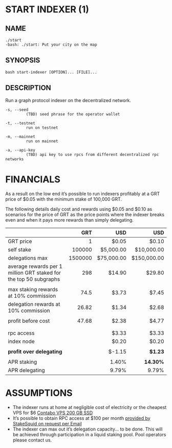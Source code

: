 START INDEXER (1)
=================

## NAME

```
./start
-bash: ./start: Put your city on the map
```

## SYNOPSIS

```
bash start-indexer [OPTION]... [FILE]...
```

## DESCRIPTION

Run a graph protocol indexer on the decentralized network.

```
-s, --seed
         (TBD) seed phrase for the operator wallet

-t, --testnet
         run on testnet

-m, --mainnet
         run on mainnet

-a, --api-key  
         (TBD) api key to use rpcs from different decentralized rpc networks
```

FINANCIALS
==========

As a result on the low end it’s possible to run indexers profitably at a GRT price of $0.05 with the minimum stake of 100,000 GRT.

The following details daily cost and rewards using $0.05 and $0.10 as scenarios for the price of GRT as the price points where the indexer breaks even and when it pays more rewards than simply delegating.


||GRT|USD|USD|
|-|-:|-:|-:|
|GRT price | 1 | $0.05 | $0.10 |
| self stake | 100000 | $5,000.00 | $10,000.00 |
| delegations max | 1500000 | $75,000.00 | $150,000.00 |
| average rewards per 1 million GRT staked   for the top 50 subgraphs | 298 | $14.90 | $29.80 |
|||||
| max staking rewards at 10% commission | 74.5 | $3.73 | $7.45 |
| delegation rewards at 10% commission | 26.82 | $1.34 | $2.68 |
|||||
| profit before cost | 47.68 | $2.38 | $4.77 |
|||||
|||||
| rpc access | | $3.33 | $3.33 | $3.33 |
| index node | | $0.20 | $0.20 | $0.20 |
|||||
| **profit over delegating** | | $-1.15 | **$1.23** |
|||||
| APR staking | | 1.40% | **14.30%** |
| APR delegating | | 9.79% | 9.79% |


ASSUMPTIONS
===========

* The indexer runs at home at negligible cost of electricity or the cheapest VPS for $6 [Contabo VPS 200 GB SSD](https://contabo.com/de/vps/vps-s-ssd/?image=ubuntu.267&qty=1&contract=1&storage-type=vps-s-200-gb-ssd)
* It’s possible to obtain RPC access at $100 per month [provided by StakeSquid on request per Email](mailto:sebastian@stakesquid.eu)
* The indexer can max out it’s delegation capacity... to be done. This will be achieved through participation in a liquid staking pool. Pool operators please contact us.






